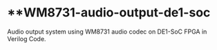 # **WM8731-audio-output-de1-soc
Audio output system using WM8731 audio codec on DE1-SoC FPGA in Verilog Code.

